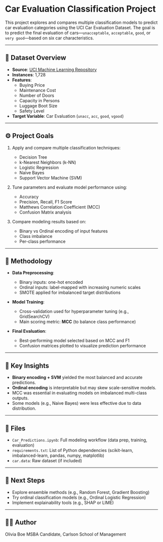 # Car Evaluation Classification Project

This project explores and compares multiple classification models to predict car evaluation categories using the UCI Car Evaluation Dataset. The goal is to predict the final evaluation of cars—`unacceptable`, `acceptable`, `good`, or `very good`—based on six car characteristics.

---

## 📂 Dataset Overview

- **Source**: [UCI Machine Learning Repository](https://archive.ics.uci.edu/ml/datasets/Car+Evaluation)
- **Instances**: 1,728
- **Features**:
  - Buying Price
  - Maintenance Cost
  - Number of Doors
  - Capacity in Persons
  - Luggage Boot Size
  - Safety Level
- **Target Variable**: Car Evaluation (`unacc`, `acc`, `good`, `vgood`)

---

## ⚙️ Project Goals

1. Apply and compare multiple classification techniques:
   - Decision Tree
   - k-Nearest Neighbors (k-NN)
   - Logistic Regression
   - Naive Bayes
   - Support Vector Machine (SVM)

2. Tune parameters and evaluate model performance using:
   - Accuracy
   - Precision, Recall, F1 Score
   - Matthews Correlation Coefficient (MCC)
   - Confusion Matrix analysis

3. Compare modeling results based on:
   - Binary vs Ordinal encoding of input features
   - Class imbalance
   - Per-class performance

---

## 🔎 Methodology

- **Data Preprocessing**:
  - Binary inputs: one-hot encoded
  - Ordinal inputs: label-mapped with increasing numeric scales
  - SMOTE applied for imbalanced target distributions

- **Model Training**:
  - Cross-validation used for hyperparameter tuning (e.g., GridSearchCV)
  - Main scoring metric: **MCC** (to balance class performance)

- **Final Evaluation**:
  - Best-performing model selected based on MCC and F1
  - Confusion matrices plotted to visualize prediction performance
---

## 📌 Key Insights

- **Binary encoding + SVM** yielded the most balanced and accurate predictions.
- **Ordinal encoding** is interpretable but may skew scale-sensitive models.
- MCC was essential in evaluating models on imbalanced multi-class outputs.
- Some models (e.g., Naive Bayes) were less effective due to data distribution.

---

## 📁 Files

- `Car_Predictions.ipynb`: Full modeling workflow (data prep, training, evaluation)
- `requirements.txt`: List of Python dependencies (scikit-learn, imbalanced-learn, pandas, numpy, matplotlib)
- `car.data`: Raw dataset (if included)

---

## 🧠 Next Steps

- Explore ensemble methods (e.g., Random Forest, Gradient Boosting)
- Try ordinal classification models (e.g., Ordinal Logistic Regression)
- Implement explainability tools (e.g., SHAP or LIME)

---

## 👩‍💻 Author

Olivia Boe
MSBA Candidate, Carlson School of Management  
